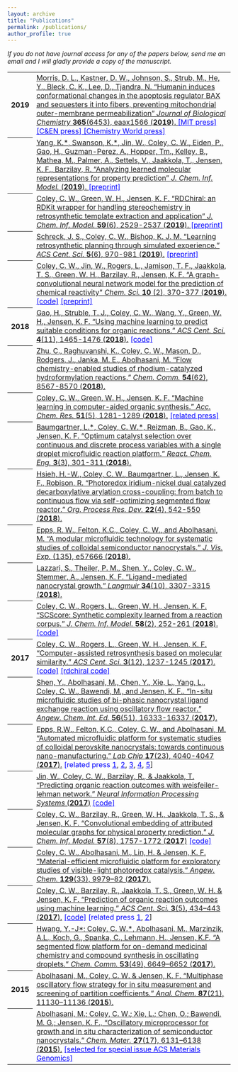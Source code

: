 ```yaml
---
layout: archive
title: "Publications"
permalink: /publications/
author_profile: true
---
```


<em>If you do not have journal access for any of the papers below, send me an email and I will gladly provide a copy of the manuscript.</em>

<table>
  
  <tr><th>2019</th><td>
    <a href="http://www.jbc.org/content/early/2019/11/05/jbc.RA119.011297" target="_blank">
      Morris, D. L., <u>Kastner, D. W.</u>, Johnson, S., Strub, M., He, Y., Bleck, C. K., Lee, D., Tjandra, N. 
      &ldquo;Humanin induces conformational changes in the apoptosis regulator BAX and sequesters it into fibers, preventing mitochondrial outer-membrane permeabilization&rdquo; 
      <em>Journal of Biological Chemistry </em>
      <strong>365</strong>(6453), eaax1566  (<strong>2019</strong>).
    </a> 
    <a style="color:blue" href="http://news.mit.edu/2019/automate-molecule-production-ai-0808" target="_blank">[MIT press] </a>
    <a style="color:blue" href="https://cen.acs.org/synthesis/Automating-synthesis-planning-execution/97/i32" target="_blank">[C&amp;EN press] </a>
    <a style="color:blue" href="https://www.chemistryworld.com/news/are-synthetic-chemists-out-of-a-job-as-ai-meets-automation/3010812.article" target="_blank">[Chemistry World press] </a>
  </td></tr>

  <tr><th></th><td>
    <a href="https://pubs.acs.org/doi/abs/10.1021/acs.jcim.9b00237" target="_blank">
      Yang, K.*, Swanson, K.*, Jin, W., <u>Coley, C. W.</u>, Eiden, P., Gao, H., Guzman-Perez, A., Hopper, Tm., Kelley, B., Mathea, M., Palmer, A., Settels, V., Jaakkola, T., Jensen, K. F., Barzilay, R.
      &ldquo;Analyzing learned molecular representations for property prediction&rdquo; 
      <em>J. Chem. Inf. Model.</em> 
      (<strong>2019</strong>).
    </a> 
    <a style="color:blue" href="https://arxiv.org/abs/1904.01561" target="_blank">[preprint]</a>
  </td></tr>

  <tr><th></th><td>
    <a href="https://pubs.acs.org/doi/abs/10.1021/acs.jcim.9b00286" target="_blank">
      <u>Coley, C. W.</u>, Green, W. H., Jensen, K. F. 
      &ldquo;RDChiral: an RDKit wrapper for handling stereochemistry in retrosynthetic template extraction and application&rdquo; 
      <em>J. Chem. Inf. Model.</em>
      <strong>59</strong>(6), 2529-2537 (<strong>2019</strong>).
    </a> 
    <a style="color:blue" href="https://chemrxiv.org/articles/RDChiral_An_RDKit_Wrapper_for_Handling_Stereochemistry_in_Retrosynthetic_Template_Extraction_and_Application/7949024" target="_blank">[preprint]</a>
  </td></tr>


  <tr><th></th><td>
    <a href="https://pubs.acs.org/doi/full/10.1021/acscentsci.9b00055" target="_blank">Schreck, J. S., <u>Coley, C. W.</u>, Bishop, K. J. M. &ldquo;Learning retrosynthetic planning through simulated experience.&rdquo; <em>ACS Cent. Sci. </em><strong>5</strong>(6), 970-981 (<strong>2019</strong>).</a> <a style="color:blue" href="https://arxiv.org/abs/1901.06569" target="_blank">[preprint]</a>
  </td></tr>


  <tr><th></th><td>
    <a href="https://pubs.rsc.org/en/content/articlelanding/2019/sc/c8sc04228d" target="_blank"><u>Coley, C. W.</u>, Jin, W., Rogers, L., Jamison, T. F., Jaakkola, T. S., Green, W. H., Barzilay, R., Jensen, K. F. &ldquo;A graph-convolutional neural network model for the prediction of chemical reactivity&rdquo; <em>Chem. Sci. </em><strong>10</strong> (2), 370-377 (<strong>2019</strong>).</a>  <a style="color:blue" href="https://github.com/connorcoley/rexgen_direct" target="_blank">[code]</a> <a style="color:blue" href="https://doi.org/10.26434/chemrxiv.7163189.v1" target="_blank">[preprint]</a>
  </td></tr>
  
 <tr><th>2018</th><td>
<a href="https://pubs.acs.org/doi/10.1021/acscentsci.8b00357" target="_blank">Gao, H., Struble, T. J., <u>Coley, C. W</u>., Wang, Y., Green, W. H., Jensen, K. F. &ldquo;Using machine learning to predict suitable conditions for organic reactions.&rdquo; <em>ACS Cent. Sci. </em><strong>4</strong>(11), 1465-1476 (<strong>2018</strong>).</a> <a style="color:blue" href="https://github.com/Coughy1991/Reaction_condition_recommendation" target="_blank">[code]</a>
  </td></tr>
  
  <tr><th></th><td>
<a href="http://pubs.rsc.org/en/content/articlelanding/2018/cc/c8cc04650f" target="_blank">Zhu, C., Raghuvanshi, K., <u>Coley, C. W</u>., Mason, D., Rodgers, J., Janka, M. E., Abolhasani, M. &ldquo;Flow chemistry-enabled studies of rhodium-catalyzed hydroformylation reactions.&rdquo; <em>Chem. Comm. </em><strong>54</strong>(62), 8567-8570 (<strong>2018</strong>).</a>
  </td></tr>
  
  <tr><th></th><td>
<a href="https://pubs.acs.org/doi/full/10.1021/acs.accounts.8b00087" target="_blank"><u>Coley, C. W</u>., Green, W. H., Jensen, K. F. &ldquo;Machine learning in computer-aided organic synthesis.&rdquo; <em>Acc. Chem. Res. </em><strong>51</strong>(5), 1281-1289 (<strong>2018</strong>).</a> <a href="http://news.mit.edu/2018/applying-machine-learning-to-challenges-in-pharmaceutical-industry-0517" style="color:blue" target="_blank">[related press]</a>
  </td></tr>

  <tr><th></th><td>
<a href="http://pubs.rsc.org/en/content/articlehtml/2018/re/c8re00032h" target="_blank">Baumgartner, L.*, <u>Coley, C. W.</u>*, Reizman, B., Gao, K., Jensen, K. F. &ldquo;Optimum catalyst selection over continuous and discrete process variables with a single droplet microfluidic reaction platform.&rdquo; <em>React. Chem. Eng.</em> <strong>3</strong>(3), 301-311 (<strong>2018</strong>).</a>
  </td></tr>

  <tr><th></th><td>
<a href="https://pubs.acs.org/doi/abs/10.1021/acs.oprd.8b00018" target="_blank">Hsieh, H.-W., <u>Coley, C. W.</u>, Baumgartner, L., Jensen, K. F., Robison, R. &ldquo;Photoredox iridium-nickel dual catalyzed decarboxylative arylation cross-coupling: from batch to continuous flow via self-optimizing segmented flow reactor.&rdquo; <em>Org. Process Res. Dev. </em><strong>22</strong>(4), 542-550 (<strong>2018</strong>).</a>
  </td></tr>

  <tr><th></th><td>
<a href="https://europepmc.org/abstract/med/29806845" target="_blank">Epps, R. W., Felton, K.C., <u>Coley, C. W.</u>, and Abolhasani, M. &ldquo;A modular microfluidic technology for systematic studies of colloidal semiconductor nanocrystals.&rdquo; <em>J. Vis. Exp.</em> (135), e57666 (<strong>2018</strong>).</a>
  </td></tr>


  <tr><th></th><td>
<a href="https://pubs.acs.org/doi/abs/10.1021/acs.langmuir.8b00076" target="_blank">Lazzari, S., Theiler, P. M., Shen, Y., <u>Coley, C. W.</u>, Stemmer, A., Jensen, K. F. &ldquo;Ligand-mediated nanocrystal growth.&rdquo; <em>Langmuir</em> <strong>34</strong>(10), 3307-3315 (<strong>2018</strong>).</a>
  </td></tr>


  <tr><th></th><td>
<a href="http://pubs.acs.org/doi/abs/10.1021/acs.jcim.7b00622" target="_blank"><u>Coley, C. W</u>., Rogers, L., Green, W. H., Jensen, K. F. &ldquo;SCScore: Synthetic complexity learned from a reaction corpus.&rdquo; <em>J. Chem. Inf. Model.</em> <strong>58</strong>(2), 252-261 (<strong>2018</strong>).</a> <a style="color:blue" href="https://github.com/connorcoley/scscore" target="_blank">[code]</a> 
  </td></tr>


  <tr><th>2017</th><td>
<a href="http://pubs.acs.org/doi/abs/10.1021/acscentsci.7b00355" target="_blank"><u>Coley, C. W</u>., Rogers, L., Green, W. H., Jensen, K. F. &ldquo;Computer-assisted retrosynthesis based on molecular similarity.&rdquo; <em>ACS Cent. Sci. </em><strong>3</strong>(12), 1237-1245 (<strong>2017</strong>).</a> <a style="color:blue" href="https://github.com/connorcoley/retrosim" target="_blank">[code]</a> <a style="color:blue" href="https://github.com/connorcoley/rdchiral" target="_blank">[rdchiral code]</a> 
  </td></tr>


  <tr><th></th><td>
<a href="http://onlinelibrary.wiley.com/doi/10.1002/anie.201710899/full" target="_blank">Shen, Y., Abolhasani, M., Chen, Y., Xie, L., Yang, L., <u>Coley, C. W.</u>, Bawendi, M., and Jensen, K. F.. &ldquo;In-situ microfluidic studies of bi-phasic nanocrystal ligand exchange reaction using oscillatory flow reactor.&rdquo; <em>Angew. Chem. Int. Ed. </em><strong>56</strong>(51), 16333-16337 (<strong>2017</strong>).</a>
  </td></tr>


  <tr><th></th><td>
<a href="http://pubs.rsc.org/-/content/articlehtml/2017/lc/c7lc00884h" target="_blank">Epps, R.W., Felton, K.C., <u>Coley, C. W.</u>, and Abolhasani, M. &ldquo;Automated microfluidic platform for systematic studies of colloidal perovskite nanocrystals: towards continuous nano-manufacturing.&rdquo;<em> Lab Chip </em><strong>17</strong>(23), 4040-4047 (<strong>2017</strong>).</a> <a style="color:blue">[related press <a style="color:blue" href="https://news.ncsu.edu/2017/11/abolhasani-nano-robo-2017/" target="_blank">1</a>, <a style="color:blue" href="https://phys.org/news/2017-11-technology-microfluidic-output-fold.html" target="_blank">2</a>, <a style="color:blue" href="https://www.eurekalert.org/pub_releases/2017-11/ncsu-tim110717.php" target="_blank">3</a>, <a style="color:blue" href="https://www.photonics.com/Article.aspx?AID=62751" target="_blank">4</a>, <a style="color:blue" href="https://www.technologynetworks.com/microfluidics/news/tech-increases-microfluidic-research-data-output-100-fold-293995" target="_blank">5</a>]</a>
  </td></tr>


  <tr><th></th><td>
<a href="http://papers.nips.cc/paper/6854-predicting-organic-reaction-outcomes-with-weisfeiler-lehman-network" target="_blank">Jin, W., <u>Coley, C. W.</u>, Barzilay, R., &amp; Jaakkola, T. &ldquo;Predicting organic reaction outcomes with weisfeiler-lehman network.&rdquo; <em>Neural Information Processing Systems </em>(<strong>2017</strong>)</a> <a style="color:blue" href="https://github.com/wengong-jin/nips17-rexgen" target="_blank">[code]</a> 
  </td></tr>


  <tr><th></th><td>
<a href="http://pubs.acs.org/doi/abs/10.1021/acs.jcim.6b00601" target="_blank"><u>Coley, C. W.</u>, Barzilay, R., Green, W. H., Jaakkola, T. S., &amp; Jensen, K. F. &ldquo;Convolutional embedding of attributed molecular graphs for physical property prediction.&rdquo; <em>J. Chem. Inf. Model.</em> <strong>57</strong>(8), 1757-1772 (<strong>2017</strong>)</a> <a style="color:blue" href="https://github.com/connorcoley/conv_qsar_fast" target="_blank">[code]</a> 
  </td></tr>


  <tr><th></th><td>
<a href="http://onlinelibrary.wiley.com/doi/10.1002/ange.201705148/full" target="_blank"><u>Coley, C. W.</u>, Abolhasani, M., Lin, H. &amp; Jensen, K. F. &ldquo;Material-efficient microfluidic platform for exploratory studies of visible-light photoredox catalysis.&rdquo; <em>Angew. Chem. </em><strong>129</strong>(33), 9979&ndash;82 (<strong>2017</strong>).</a>
  </td></tr>


  <tr><th></th><td>
<a href="http://pubs.acs.org/doi/abs/10.1021/acscentsci.7b00064" target="_blank"><u>Coley, C. W.</u>, Barzilay, R., Jaakkola, T. S., Green, W. H. &amp; Jensen, K. F. &ldquo;Prediction of organic reaction outcomes using machine learning.&rdquo; <em>ACS Cent. Sci.</em> <strong>3</strong>(5)<strong>,</strong> 434&ndash;443 (<strong>2017</strong>).</a> <a style="color:blue" href="https://github.com/connorcoley/ochem_predict_nn" target="_blank">[code]</a> <a style="color:blue">[related press <a style="color:blue" href="http://news.mit.edu/2017/computer-system-predicts-products-chemical-reactions-0627" target="_blank">1</a>, <a style="color:blue" href="https://phys.org/news/2017-06-machine-approach-aid-industrial-drug.html" target="_blank">2</a>]</a>
  </td></tr>


  <tr><th></th><td>
<a href="http://pubs.rsc.org/-/content/articlehtml/2017/cc/c7cc03584e" target="_blank">Hwang, Y.-J*; <u>Coley, C. W.</u>*, Abolhasani, M., Marzinzik, A.L., Koch, G., Spanka, C., Lehmann, H., Jensen, K.F<em>.</em> &ldquo;A segmented flow platform for on-demand medicinal chemistry and compound synthesis in oscillating droplets.&rdquo; <em>Chem. Comm.</em> <strong>53</strong>(49), 6649&ndash;6652 (<strong>2017</strong>).</a>
  </td></tr>


  <tr><th>2015</th><td>
<a href="http://pubs.acs.org/doi/abs/10.1021/acs.analchem.5b03311" target="_blank">Abolhasani, M., <u>Coley, C. W.</u> &amp; Jensen, K. F. &ldquo;Multiphase oscillatory flow strategy for in situ measurement and screening of partition coefficients.&rdquo; <em>Anal. Chem.</em> <strong>87</strong>(21), 11130&ndash;11136 (<strong>2015</strong>).</a>
  </td></tr>


  <tr><th></th><td>
<a href="http://pubs.acs.org/doi/abs/10.1021/acs.chemmater.5b02821" target="_blank">Abolhasani, M.; <u>Coley, C. W.</u>; Xie, L.; Chen, O.; Bawendi, M. G.; Jensen, K. F., &ldquo;Oscillatory microprocessor for growth and in situ characterization of semiconductor nanocrystals.&rdquo; <em>Chem. Mater.</em> <strong>27</strong>(17), 6131&ndash;6138 (<strong>2015</strong>).</a> <a href="https://pubs.acs.org/page/vi/materials-genomics.html" style="color:blue" target="_blank">[selected for special issue ACS Materials Genomics]</a>
  </td></tr>
  
</table>


